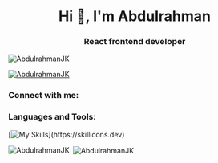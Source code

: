 <h1 align="center">Hi 👋, I'm Abdulrahman</h1>
<h3 align="center">React frontend developer</h3>

<p align="left"> <img src="https://komarev.com/ghpvc/?username=abdulrahmanjk&label=Profile%20views&color=0e75b6&style=flat" alt="AbdulrahmanJK" /> </p>

<p align="left"> <a href="https://github.com/ryo-ma/github-profile-trophy"><img src="https://github-profile-trophy.vercel.app/?username=AbdulrahmanJK" alt="AbdulrahmanJK" /></a> </p>

<h3 align="left">Connect with me:</h3>
<p align="left">
</p>

<h3 align="left">Languages and Tools:</h3>
 
  [![My Skills](https://skillicons.dev/icons?i=js,html,css,wasm,blender,bootstrap,css,figma,git,github,html,js,mongodb,ps,postman,redux,threejs,ts,vite,react,)](https://skillicons.dev)
 

<p><img align="left" src="https://github-readme-stats.vercel.app/api/top-langs?username=AbdulrahmanJK&show_icons=true&locale=en&layout=compact" alt="AbdulrahmanJK" /></p>

<p>&nbsp;<img align="center" src="https://github-readme-stats.vercel.app/api?username=AbdulrahmanJK&show_icons=true&locale=en" alt="AbdulrahmanJK" /></p>

